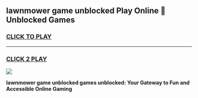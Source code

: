 
## lawnmower game unblocked Play Online 👋 Unblocked Games
<h3>
<a href="https://premium.freeplayer.one?title=lawnmower_game_unblocked&ref=19F">CLICK TO PLAY</a></h3>
<hr>

<h3>
<a href="https://premium.freeplayer.one?title=lawnmower_game_unblocked&ref=19F">CLICK 2 PLAY</a>
  
</h3>

<a href="https://premium.freeplayer.one?title=lawnmower_game_unblocked&ref=19F"><img src="https://clearcache.store/games.png"></a>


**lawnmower game unblocked games unblocked: Your Gateway to Fun and Accessible Online Gaming**
